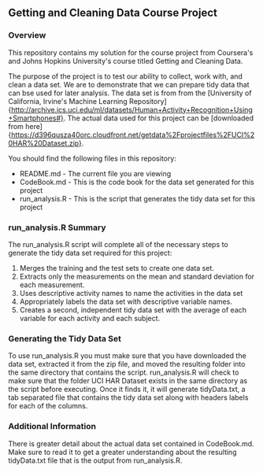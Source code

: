 ## Getting and Cleaning Data Course Project

### Overview
This repository contains my solution for the course project from Coursera's and Johns Hopkins University's course titled Getting and Cleaning Data.  

The purpose of the project is to test our ability to collect, work with, and clean a data set.  We are to demonstrate that we can prepare tidy data that can bse used for later analysis.  The data set is from from the [University of California, Irvine's Machine Learning Repository]{http://archive.ics.uci.edu/ml/datasets/Human+Activity+Recognition+Using+Smartphones#}.  The actual data used for this project can be [downloaded from here]{https://d396qusza40orc.cloudfront.net/getdata%2Fprojectfiles%2FUCI%20HAR%20Dataset.zip}.

You should find the following files in this repository:

* README.md - The current file you are viewing
* CodeBook.md - This is the code book for the data set generated for this project
* run_analysis.R - This is the script that generates the tidy data set for this project

### run_analysis.R Summary
The run_analysis.R script will complete all of the necessary steps to generate the tidy data set required for this project:

1. Merges the training and the test sets to create one data set.
2. Extracts only the measurements on the mean and standard deviation for each measurement. 
3. Uses descriptive activity names to name the activities in the data set
4. Appropriately labels the data set with descriptive variable names. 
5. Creates a second, independent tidy data set with the average of each variable for each activity and each subject. 

### Generating the Tidy Data Set
To use run_analysis.R you must make sure that you have downloaded the data set, extracted it from the zip file, and moved the resulting folder into the same directory that contains the script.  run_analysis.R will check to make sure that the folder UCI HAR Dataset exists in the same directory as the script before executing.  Once it finds it, it will generate tidyData.txt, a tab separated file that contains the tidy data set along with headers labels for each of the columns.

### Additional Information
There is greater detail about the actual data set contained in CodeBook.md.  Make sure to read it to get a greater understanding about the resulting tidyData.txt file that is the output from run_analysis.R.